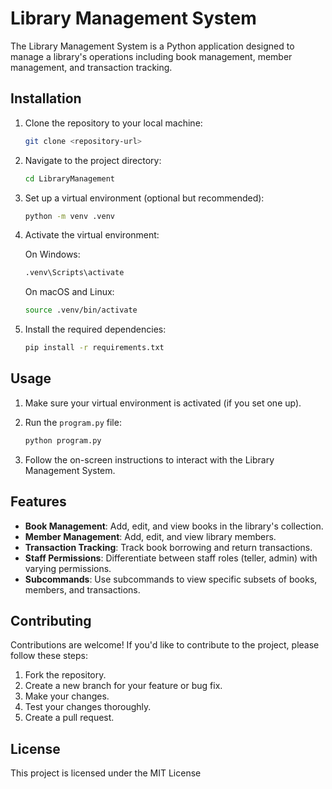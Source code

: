 # Library Management System

The Library Management System is a Python application designed to manage a library's operations including book management, member management, and transaction tracking.

## Installation

1. Clone the repository to your local machine:

    ```bash
    git clone <repository-url>
    ```

2. Navigate to the project directory:

    ```bash
    cd LibraryManagement
    ```

3. Set up a virtual environment (optional but recommended):

    ```bash
    python -m venv .venv
    ```

4. Activate the virtual environment:

    On Windows:

    ```bash
    .venv\Scripts\activate
    ```

    On macOS and Linux:

    ```bash
    source .venv/bin/activate
    ```

5. Install the required dependencies:

    ```bash
    pip install -r requirements.txt
    ```

## Usage

1. Make sure your virtual environment is activated (if you set one up).

2. Run the `program.py` file:

    ```bash
    python program.py
    ```

3. Follow the on-screen instructions to interact with the Library Management System.

## Features

- **Book Management**: Add, edit, and view books in the library's collection.
- **Member Management**: Add, edit, and view library members.
- **Transaction Tracking**: Track book borrowing and return transactions.
- **Staff Permissions**: Differentiate between staff roles (teller, admin) with varying permissions.
- **Subcommands**: Use subcommands to view specific subsets of books, members, and transactions.

## Contributing

Contributions are welcome! If you'd like to contribute to the project, please follow these steps:

1. Fork the repository.
2. Create a new branch for your feature or bug fix.
3. Make your changes.
4. Test your changes thoroughly.
5. Create a pull request.

## License

This project is licensed under the MIT License
